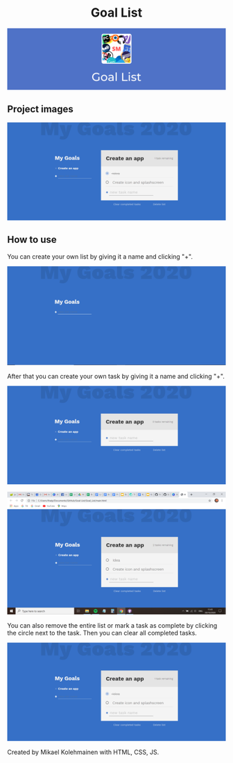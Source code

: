 <h1 align="center">Goal List</h1>

![Banner](https://raw.githubusercontent.com/Super-Michael-05/Goal-List/master/README_assets/banner.png)

<h2 align="left">Project images</h2>

![1st](https://raw.githubusercontent.com/Super-Michael-05/Goal-List/master/README_assets/Screenshot%20(9).png)

<h2 align="left">How to use</h2>

<p>You can create your own list by giving it a name and clicking "+". </p>

![2nd](https://raw.githubusercontent.com/Super-Michael-05/Goal-List/master/README_assets/Screenshot%20(6).png)

<p>After that you can create your own task by giving it a name and clicking "+". </p>

![3rd](https://raw.githubusercontent.com/Super-Michael-05/Goal-List/master/README_assets/Screenshot%20(7).png)

![4th](https://raw.githubusercontent.com/Super-Michael-05/Goal-List/master/README_assets/Screenshot%20(8).png)

<p>You can also remove the entire list or mark a task as complete by clicking the circle next to the task. Then you can clear all completed tasks. </p>

![5th](https://raw.githubusercontent.com/Super-Michael-05/Goal-List/master/README_assets/Screenshot%20(9).png)

<footer>Created by Mikael Kolehmainen with HTML, CSS, JS.</footer>
